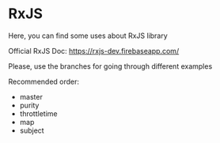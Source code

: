 # RxJS
Here, you can find some uses about RxJS library

Official RxJS Doc: https://rxjs-dev.firebaseapp.com/

Please, use the branches for going through different examples

Recommended order:

- master
- purity
- throttletime
- map
- subject


